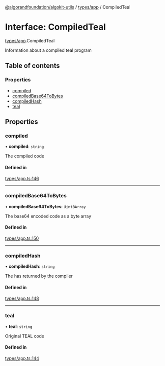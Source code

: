 [@algorandfoundation/algokit-utils](../README.md) / [types/app](../modules/types_app.md) / CompiledTeal

# Interface: CompiledTeal

[types/app](../modules/types_app.md).CompiledTeal

Information about a compiled teal program

## Table of contents

### Properties

- [compiled](types_app.CompiledTeal.md#compiled)
- [compiledBase64ToBytes](types_app.CompiledTeal.md#compiledbase64tobytes)
- [compiledHash](types_app.CompiledTeal.md#compiledhash)
- [teal](types_app.CompiledTeal.md#teal)

## Properties

### compiled

• **compiled**: `string`

The compiled code

#### Defined in

[types/app.ts:146](https://github.com/algorandfoundation/algokit-utils-ts/blob/main/src/types/app.ts#L146)

___

### compiledBase64ToBytes

• **compiledBase64ToBytes**: `Uint8Array`

The base64 encoded code as a byte array

#### Defined in

[types/app.ts:150](https://github.com/algorandfoundation/algokit-utils-ts/blob/main/src/types/app.ts#L150)

___

### compiledHash

• **compiledHash**: `string`

The has returned by the compiler

#### Defined in

[types/app.ts:148](https://github.com/algorandfoundation/algokit-utils-ts/blob/main/src/types/app.ts#L148)

___

### teal

• **teal**: `string`

Original TEAL code

#### Defined in

[types/app.ts:144](https://github.com/algorandfoundation/algokit-utils-ts/blob/main/src/types/app.ts#L144)
